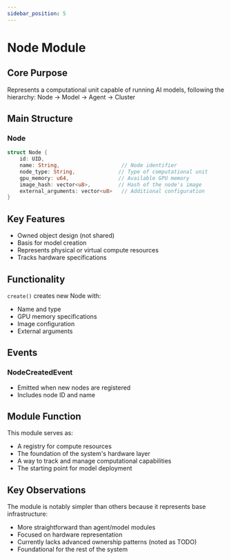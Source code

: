 ```yaml
---
sidebar_position: 5
---
```


# Node Module

## Core Purpose
Represents a computational unit capable of running AI models, following the hierarchy:
Node → Model → Agent → Cluster

## Main Structure

### Node
```rust
struct Node {
    id: UID,
    name: String,                    // Node identifier
    node_type: String,              // Type of computational unit
    gpu_memory: u64,                // Available GPU memory
    image_hash: vector<u8>,         // Hash of the node's image
    external_arguments: vector<u8>   // Additional configuration
}
```

## Key Features
- Owned object design (not shared)
- Basis for model creation
- Represents physical or virtual compute resources
- Tracks hardware specifications

## Functionality
`create()` creates new Node with:
- Name and type
- GPU memory specifications
- Image configuration
- External arguments

## Events
### NodeCreatedEvent
- Emitted when new nodes are registered
- Includes node ID and name

## Module Function
This module serves as:
- A registry for compute resources
- The foundation of the system's hardware layer
- A way to track and manage computational capabilities
- The starting point for model deployment

## Key Observations
The module is notably simpler than others because it represents base infrastructure:
- More straightforward than agent/model modules
- Focused on hardware representation
- Currently lacks advanced ownership patterns (noted as TODO)
- Foundational for the rest of the system